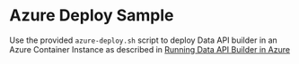 # Azure Deploy Sample

Use the provided `azure-deploy.sh` script to deploy Data API builder in an Azure Container Instance as described in [Running Data API Builder in Azure](/docs/running-in-azure.md)